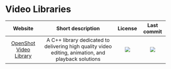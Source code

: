 # Video Libraries
|Website|Short description|License|Last commit|
|:-:|:-:|:-:|:-:|
|[OpenShot Video Library](https://github.com/OpenShot/libopenshot)|A C++ library dedicated to delivering high quality video editing, animation, and playback solutions|![](https://flat.badgen.net/github/license/OpenShot/libopenshot?label=)|![](https://flat.badgen.net/github/last-commit/OpenShot/libopenshot?label=)|

